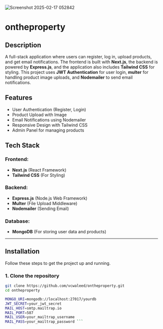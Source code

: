 
![Screenshot 2025-02-17 052842](https://github.com/user-attachments/assets/6eec2480-7653-4078-a2fc-090cfb105f7a)
# ontheproperty

## Description

A full-stack application where users can register, log in, upload products, and get email notifications. The frontend is built with **Next.js**, the backend is powered by **Express.js**, and the application also includes **Tailwind CSS** for styling. This project uses **JWT Authentication** for user login, **multer** for handling product image uploads, and **Nodemailer** to send email notifications.

## Features

- User Authentication (Register, Login)
- Product Upload with Image
- Email Notifications using Nodemailer
- Responsive Design with Tailwind CSS
- Admin Panel for managing products

## Tech Stack

### Frontend:
- **Next.js** (React Framework)
- **Tailwind CSS** (For Styling)

### Backend:
- **Express.js** (Node.js Web Framework)
- **Multer** (File Upload Middleware)
- **Nodemailer** (Sending Email)

### Database:
- **MongoDB** (For storing user data and products)

---

## Installation

Follow these steps to get the project up and running.

### 1. Clone the repository

```bash
git clone https://github.com/vcwaleed/ontheproperty.git
cd ontheproperty

MONGO_URI=mongodb://localhost:27017/yourdb
JWT_SECRET=your_jwt_secret
MAIL_HOST=smtp.mailtrap.io
MAIL_PORT=587
MAIL_USER=your_mailtrap_username
MAIL_PASS=your_mailtrap_password ```


